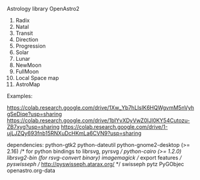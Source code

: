 Astrology library OpenAstro2

1. Radix
2. Natal
3. Transit
4. Direction
5. Progression
6. Solar
7. Lunar
8. NewMoon
9. FullMoon
10. Local Space map
10. AstroMap

Examples:

https://colab.research.google.com/drive/1Xw_Yb7hLIsIK6HQWgvmM5nVyhgSeDiqe?usp=sharing
https://colab.research.google.com/drive/1bIYvXDyVwZ0IJl0KY54Cutozu-ZB7xyg?usp=sharing
https://colab.research.google.com/drive/1-ujLJZQy693fnb15RNXuDcHKmLa6CVN9?usp=sharing



dependencies:
  python-gtk2
  python-dateutil
  python-gnome2-desktop (>= 2.16) /* for python bindings to librsvg, pyrsvg */
  python-cairo (>= 1.2.0)
  librsvg2-bin (for rsvg-convert binary)
  imagemagick /* export features */
  pyswisseph /* http://pyswisseph.atarax.org/ */
  swisseph
  pytz
  PyGObjec
  openastro.org-data



